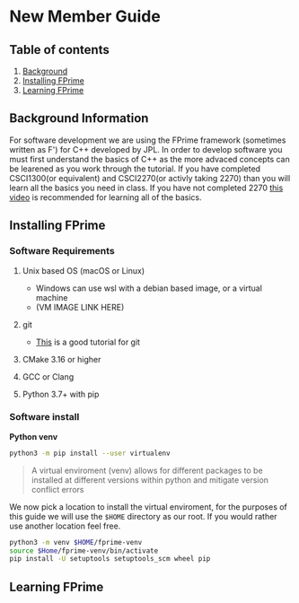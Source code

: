 # New Member Guide

## Table of contents
1. [Background](#background-requirements)
2. [Installing FPrime](#installing-fprime)
2. [Learning FPrime](#learning-fprime)


## Background Information

For software development we are using the FPrime framework (sometimes written as F') for C++ developed by JPL. In order to develop software you must first understand the basics of C++ as the more advaced concepts can be learened as you work through the tutorial. If you have completed CSCI1300(or equivalent) and CSCI2270(or activly taking 2270) than you will learn all the basics you need in class. If you have not completed 2270 [this video](https://www.youtube.com/watch?v=5UNuR7_hot8) is recommended for learning all of the basics. 


## Installing FPrime

### Software Requirements
1. Unix based OS (macOS or Linux)
    
    - Windows can use wsl with a debian based image, or a virtual machine
    - (VM IMAGE LINK HERE)

2. git

    - [This](https://git-scm.com/docs/gittutorial) is a good tutorial for git

3. CMake 3.16 or higher
4. GCC or Clang
5. Python 3.7+ with pip

### Software install

**Python venv**
```bash
python3 -m pip install --user virtualenv
```
> A virtual enviroment (venv) allows for different packages to be installed at different versions within python and mitigate version conflict errors

We now pick a location to install the virtual enviroment, for the purposes of this guide we will use the `$HOME` directory as our root. If you would rather use another location feel free.

```bash
python3 -m venv $HOME/fprime-venv
source $Home/fprime-venv/bin/activate
pip install -U setuptools setuptools_scm wheel pip
```



## Learning FPrime
